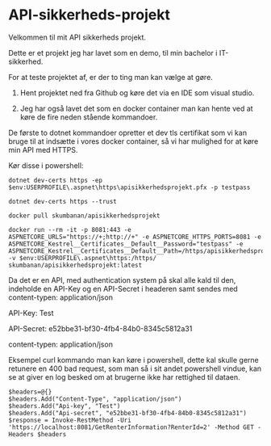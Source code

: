 # API-sikkerheds-projekt

Velkommen til mit API sikkerheds projekt.

Dette er et projekt jeg har lavet som en demo, til min bachelor i IT-sikkerhed.

For at teste projektet af, er der to ting man kan vælge at gøre.

1. Hent projektet ned fra Github og køre det via en IDE som visual studio.

2. Jeg har også lavet det som en docker container man kan hente ved at køre de fire neden stående kommandoer.

De første to dotnet kommandoer opretter et dev tls certifikat som vi kan bruge til at indsætte i vores docker container, så vi har mulighed for at køre min API med HTTPS.

Kør disse i powershell:
```
dotnet dev-certs https -ep $env:USERPROFILE\.aspnet\https\apisikkerhedsprojekt.pfx -p testpass

dotnet dev-certs https --trust

docker pull skumbanan/apisikkerhedsprojekt

docker run --rm -it -p 8081:443 -e ASPNETCORE_URLS="https://+;http://+" -e ASPNETCORE_HTTPS_PORTS=8081 -e ASPNETCORE_Kestrel__Certificates__Default__Password="testpass" -e ASPNETCORE_Kestrel__Certificates__Default__Path=/https/apisikkerhedsprojekt.pfx -v $env:USERPROFILE\.aspnet\https:/https/ skumbanan/apisikkerhedsprojekt:latest
```

Da det er en API, med authentication system på skal alle kald til den, indeholde en API-Key og en API-Secret i headeren samt sendes med content-typen: application/json

API-Key: Test

API-Secret: e52bbe31-bf30-4fb4-84b0-8345c5812a31

content-typen: application/json


Eksempel curl kommando man kan køre i powershell, dette kal skulle gerne retunere en 400 bad request, som man så i sit andet powershell vindue, kan se at giver en log besked om at brugerne ikke har rettighed til dataen.
```
$headers=@{}
$headers.Add("Content-Type", "application/json")
$headers.Add("Api-key", "Test")
$headers.Add("Api-secret", "e52bbe31-bf30-4fb4-84b0-8345c5812a31")
$response = Invoke-RestMethod -Uri 'https://localhost:8081/GetRenterInformation?RenterId=2' -Method GET -Headers $headers
```